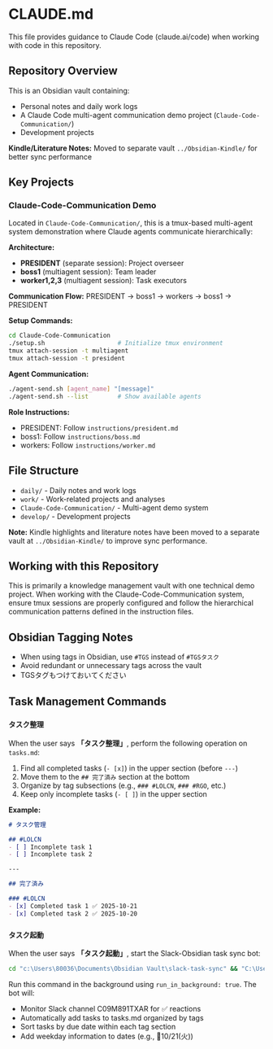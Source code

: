 # CLAUDE.md

This file provides guidance to Claude Code (claude.ai/code) when working with code in this repository.

## Repository Overview

This is an Obsidian vault containing:
- Personal notes and daily work logs
- A Claude Code multi-agent communication demo project (`Claude-Code-Communication/`)
- Development projects

**Kindle/Literature Notes:** Moved to separate vault `../Obsidian-Kindle/` for better sync performance

## Key Projects

### Claude-Code-Communication Demo
Located in `Claude-Code-Communication/`, this is a tmux-based multi-agent system demonstration where Claude agents communicate hierarchically:

**Architecture:**
- **PRESIDENT** (separate session): Project overseer
- **boss1** (multiagent session): Team leader  
- **worker1,2,3** (multiagent session): Task executors

**Communication Flow:**
PRESIDENT → boss1 → workers → boss1 → PRESIDENT

**Setup Commands:**
```bash
cd Claude-Code-Communication
./setup.sh                    # Initialize tmux environment
tmux attach-session -t multiagent
tmux attach-session -t president
```

**Agent Communication:**
```bash
./agent-send.sh [agent_name] "[message]"
./agent-send.sh --list        # Show available agents
```

**Role Instructions:**
- PRESIDENT: Follow `instructions/president.md`
- boss1: Follow `instructions/boss.md`
- workers: Follow `instructions/worker.md`

## File Structure

- `daily/` - Daily notes and work logs
- `work/` - Work-related projects and analyses
- `Claude-Code-Communication/` - Multi-agent demo system
- `develop/` - Development projects

**Note:** Kindle highlights and literature notes have been moved to a separate vault at `../Obsidian-Kindle/` to improve sync performance.

## Working with this Repository

This is primarily a knowledge management vault with one technical demo project. When working with the Claude-Code-Communication system, ensure tmux sessions are properly configured and follow the hierarchical communication patterns defined in the instruction files.

## Obsidian Tagging Notes

- When using tags in Obsidian, use `#TGS` instead of `#TGSタスク`
- Avoid redundant or unnecessary tags across the vault
- TGSタグもつけておいてください

## Task Management Commands

### `タスク整理`
When the user says **「タスク整理」**, perform the following operation on `tasks.md`:

1. Find all completed tasks (`- [x]`) in the upper section (before `---`)
2. Move them to the `## 完了済み` section at the bottom
3. Organize by tag subsections (e.g., `### #LOLCN`, `### #RGO`, etc.)
4. Keep only incomplete tasks (`- [ ]`) in the upper section

**Example:**
```markdown
# タスク管理

## #LOLCN
- [ ] Incomplete task 1
- [ ] Incomplete task 2

---

## 完了済み

### #LOLCN
- [x] Completed task 1 ✅ 2025-10-21
- [x] Completed task 2 ✅ 2025-10-20
```

### `タスク起動`
When the user says **「タスク起動」**, start the Slack-Obsidian task sync bot:

```bash
cd "c:\Users\80036\Documents\Obsidian Vault\slack-task-sync" && "C:\Users\80036\AppData\Local\Programs\Python\Python313\python.exe" slack_task_bot.py --realtime
```

Run this command in the background using `run_in_background: true`. The bot will:
- Monitor Slack channel C09M891TXAR for ✅ reactions
- Automatically add tasks to tasks.md organized by tags
- Sort tasks by due date within each tag section
- Add weekday information to dates (e.g., 📅10/21(火))